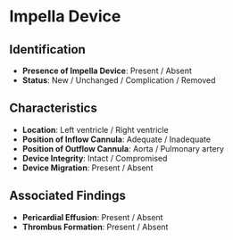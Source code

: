 
# Impella Device

## Identification

- **Presence of Impella Device**: Present / Absent
- **Status**: New / Unchanged / Complication / Removed

## Characteristics

- **Location**: Left ventricle / Right ventricle
- **Position of Inflow Cannula**: Adequate / Inadequate
- **Position of Outflow Cannula**: Aorta / Pulmonary artery
- **Device Integrity**: Intact / Compromised
- **Device Migration**: Present / Absent

## Associated Findings

- **Pericardial Effusion**: Present / Absent
- **Thrombus Formation**: Present / Absent
